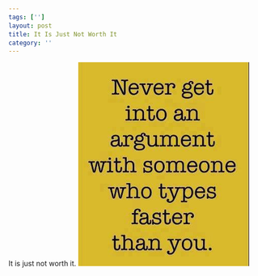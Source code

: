 ```yaml
---
tags: ['']
layout: post
title: It Is Just Not Worth It
category: ''
---
```

It is just not worth it.
![It is just not worth it.](/uploads/2012-10-9-its-just-not-worth-it.jpg)
